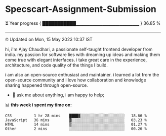 ﻿# Specscart-Assignment-Submission
<!--  Live : <a href="https://specscart-assignment.netlify.app/" target="_blank">Demo</a>
 -->
⏳ Year progress { ███████████▁▁▁▁▁▁▁▁▁▁▁▁▁▁▁▁▁▁▁ } 36.85 %

---

⏰ Updated on Mon, 15 May 2023 10:37 IST

hi, i'm Ajay Chaudhari, a passionate self-taught frontend developer from india. my passion for software lies with dreaming up ideas and making them come true with elegant interfaces. i take great care in the experience, architecture, and code quality of the things I build.

i am also an open-source enthusiast and maintainer. i learned a lot from the open-source community and i love how collaboration and knowledge sharing happened through open-source.
  
- 💬 ask me about anything, i am happy to help;

📊 **this week i spent my time on:**
<!--START_SECTION:waka-->

```text
CSS          1 hr 28 mins    ████▓░░░░░░░░░░░░░░░░░░░░   18.66 %
JavaScript   36 mins         ▓░░░░░░░░░░░░░░░░░░░░░░░░   03.23 %
HTML         14 mins         ▒░░░░░░░░░░░░░░░░░░░░░░░░   01.27 %
Other        2 mins          ░░░░░░░░░░░░░░░░░░░░░░░░░   00.26 %
```
